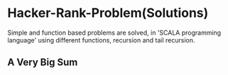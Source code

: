 # Hacker-Rank-Problem(Solutions) 
Simple and function based problems are solved, in 'SCALA programming language' using different functions, recursion and tail recursion.

## A Very Big Sum 
